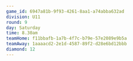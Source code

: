 ```yaml
---
game_id: 6947a81b-9f93-4261-8aa1-a74abba632ad
division: U11
round: 9
day: Saturday
time: 8.30am
teamHome: f11bbafb-1a7b-4f7c-b79e-57e2089e9b5a
teamAway: 1aaaacd2-2e1d-4587-89f2-d28e6bd12bbb
diamond: 12
---
```

